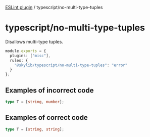[ESLint plugin](https://ilyub.github.io/eslint-plugin/) / typescript/no-multi-type-tuples

# typescript/no-multi-type-tuples

Disallows multi-type tuples.

```ts
module.exports = {
  plugins: ["misc"],
  rules: {
    "@skylib/typescript/no-multi-type-tuples": "error"
  }
};
```

## Examples of incorrect code

```ts
type T = [string, number];
```

## Examples of correct code

```ts
type T = [string, string];
```
